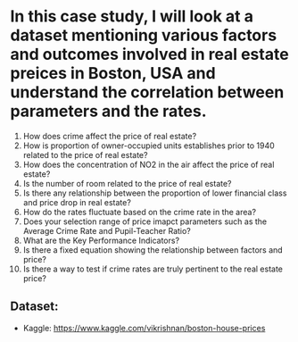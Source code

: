 # In this case study, I will look at a dataset mentioning various factors and outcomes involved in real estate preices in Boston, USA and understand the correlation between parameters and the rates.

1. How does crime affect the price of real estate?
2. How is proportion of owner-occupied units establishes prior to 1940 related to the price of real estate?
3. How does the concentration of NO2 in the air affect the price of real estate?
4. Is the number of room related to the price of real estate?
5. Is there any relationship between the proportion of lower financial class and price drop in real estate?
6. How do the rates fluctuate based on the crime rate in the area?
7. Does your selection range of price imapct parameters such as the Average Crime Rate and Pupil-Teacher Ratio?
8. What are the Key Performance Indicators?
9. Is there a fixed equation showing the relationship between factors and price?
10. Is there a way to test if crime rates are truly pertinent to the real estate price?

## Dataset: 
- Kaggle: https://www.kaggle.com/vikrishnan/boston-house-prices
